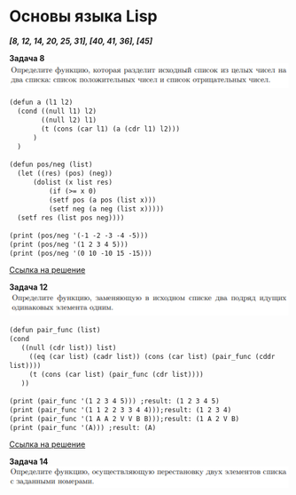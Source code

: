 # Основы языка Lisp
  ***[8, 12, 14, 20, 25, 31], [40, 41, 36], [45]***
  
  **Задача 8**
  ![](https://github.com/uhsd22/CLisp/blob/main/text/8.png)
  ```
(defun a (l1 l2)
    (cond ((null l1) l2)
          ((null l2) l1)
          (t (cons (car l1) (a (cdr l1) l2)))
        )
    )

(defun pos/neg (list)
    (let ((res) (pos) (neg))
        (dolist (x list res)
            (if (>= x 0)
            (setf pos (a pos (list x)))
            (setf neg (a neg (list x)))))
    (setf res (list pos neg))))

(print (pos/neg '(-1 -2 -3 -4 -5)))
(print (pos/neg '(1 2 3 4 5)))
(print (pos/neg '(0 10 -10 15 -15)))

```
[Ссылка на решение](https://rextester.com/ZVJZ15639)

  **Задача 12**
  ![](https://github.com/uhsd22/CLisp/blob/main/text/12.png)
  ```
  (defun pair_func (list)
 (cond 
     ((null (cdr list)) list)
       ((eq (car list) (cadr list)) (cons (car list) (pair_func (cddr list))))
       (t (cons (car list) (pair_func (cdr list))))
     ))

(print (pair_func '(1 2 3 4 5))) ;result: (1 2 3 4 5) 
(print (pair_func '(1 1 2 2 3 3 4 4)));result: (1 2 3 4)
(print (pair_func '(1 A A 2 V V B B)));result: (1 A 2 V B)
(print (pair_func '(A))) ;result: (A)
```
[Ссылка на решение](https://rextester.com/ACHDF22788)

  **Задача 14**
  ![](https://github.com/uhsd22/CLisp/blob/main/text/14.png)
